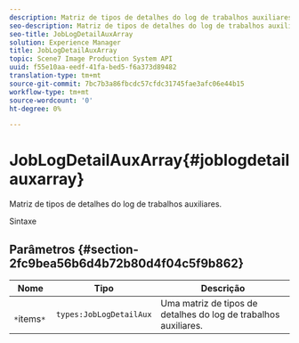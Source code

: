 ```yaml
---
description: Matriz de tipos de detalhes do log de trabalhos auxiliares.
seo-description: Matriz de tipos de detalhes do log de trabalhos auxiliares.
seo-title: JobLogDetailAuxArray
solution: Experience Manager
title: JobLogDetailAuxArray
topic: Scene7 Image Production System API
uuid: f55e10aa-eedf-41fa-bed5-f6a373d89482
translation-type: tm+mt
source-git-commit: 7bc7b3a86fbcdc57cfdc31745fae3afc06e44b15
workflow-type: tm+mt
source-wordcount: '0'
ht-degree: 0%

---
```



# JobLogDetailAuxArray{#joblogdetailauxarray}

Matriz de tipos de detalhes do log de trabalhos auxiliares.

Sintaxe

## Parâmetros {#section-2fc9bea56b6d4b72b80d4f04c5f9b862}

| Nome | Tipo | Descrição |
|---|---|---|
| ` *`items`*` | `types:JobLogDetailAux` | Uma matriz de tipos de detalhes do log de trabalhos auxiliares. |


